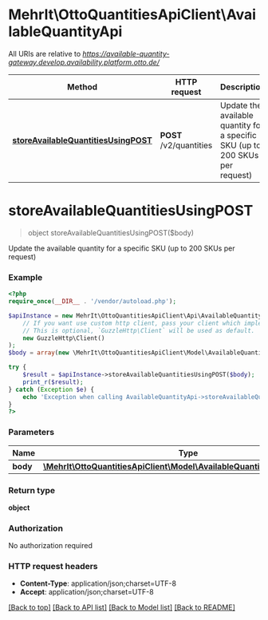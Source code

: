 # MehrIt\OttoQuantitiesApiClient\AvailableQuantityApi

All URIs are relative to *https://available-quantity-gateway.develop.availability.platform.otto.de/*

Method | HTTP request | Description
------------- | ------------- | -------------
[**storeAvailableQuantitiesUsingPOST**](AvailableQuantityApi.md#storeavailablequantitiesusingpost) | **POST** /v2/quantities | Update the available quantity for a specific SKU (up to 200 SKUs per request)

# **storeAvailableQuantitiesUsingPOST**
> object storeAvailableQuantitiesUsingPOST($body)

Update the available quantity for a specific SKU (up to 200 SKUs per request)

### Example
```php
<?php
require_once(__DIR__ . '/vendor/autoload.php');

$apiInstance = new MehrIt\OttoQuantitiesApiClient\Api\AvailableQuantityApi(
    // If you want use custom http client, pass your client which implements `GuzzleHttp\ClientInterface`.
    // This is optional, `GuzzleHttp\Client` will be used as default.
    new GuzzleHttp\Client()
);
$body = array(new \MehrIt\OttoQuantitiesApiClient\Model\AvailableQuantityRequestDTOV2()); // \MehrIt\OttoQuantitiesApiClient\Model\AvailableQuantityRequestDTOV2[] | availableQuantityRequestDTO

try {
    $result = $apiInstance->storeAvailableQuantitiesUsingPOST($body);
    print_r($result);
} catch (Exception $e) {
    echo 'Exception when calling AvailableQuantityApi->storeAvailableQuantitiesUsingPOST: ', $e->getMessage(), PHP_EOL;
}
?>
```

### Parameters

Name | Type | Description  | Notes
------------- | ------------- | ------------- | -------------
 **body** | [**\MehrIt\OttoQuantitiesApiClient\Model\AvailableQuantityRequestDTOV2[]**](../Model/AvailableQuantityRequestDTOV2.md)| availableQuantityRequestDTO |

### Return type

**object**

### Authorization

No authorization required

### HTTP request headers

 - **Content-Type**: application/json;charset=UTF-8
 - **Accept**: application/json;charset=UTF-8

[[Back to top]](#) [[Back to API list]](../../README.md#documentation-for-api-endpoints) [[Back to Model list]](../../README.md#documentation-for-models) [[Back to README]](../../README.md)

